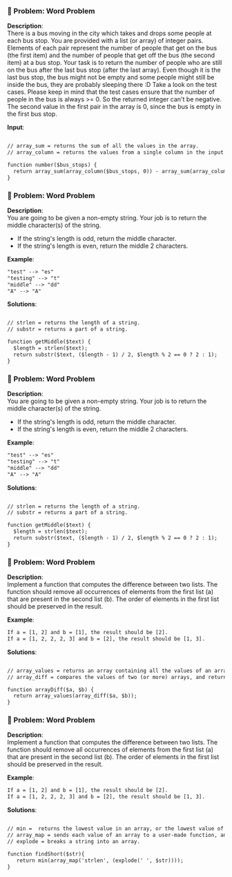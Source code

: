 
### 🚧 Problem: Word Problem

**Description**:  
There is a bus moving in the city which takes and drops some people at each bus stop.
You are provided with a list (or array) of integer pairs. Elements of each pair represent the number of people that get on the bus (the first item) and the number of people that get off the bus (the second item) at a bus stop.
Your task is to return the number of people who are still on the bus after the last bus stop (after the last array). Even though it is the last bus stop, the bus might not be empty and some people might still be inside the bus, they are probably sleeping there :D
Take a look on the test cases.
Please keep in mind that the test cases ensure that the number of people in the bus is always >= 0. So the returned integer can't be negative.
The second value in the first pair in the array is 0, since the bus is empty in the first bus stop.

**Input**:
```txt

// array_sum = returns the sum of all the values in the array.
// array_column = returns the values from a single column in the input array.

function number($bus_stops) {
  return array_sum(array_column($bus_stops, 0)) - array_sum(array_column($bus_stops, 1));
}
```

### 🚧 Problem: Word Problem

**Description**:  
You are going to be given a non-empty string. Your job is to return the middle character(s) of the string.

- If the string's length is odd, return the middle character.
- If the string's length is even, return the middle 2 characters.

**Example**:
```txt
"test" --> "es"
"testing" --> "t"
"middle" --> "dd"
"A" --> "A"
```

**Solutions**:
```txt

// strlen = returns the length of a string.
// substr = returns a part of a string.

function getMiddle($text) {
  $length = strlen($text);
  return substr($text, ($length - 1) / 2, $length % 2 == 0 ? 2 : 1);
}
```

### 🚧 Problem: Word Problem

**Description**:  
You are going to be given a non-empty string. Your job is to return the middle character(s) of the string.

- If the string's length is odd, return the middle character.
- If the string's length is even, return the middle 2 characters.

**Example**:
```txt
"test" --> "es"
"testing" --> "t"
"middle" --> "dd"
"A" --> "A"
```

**Solutions**:
```txt

// strlen = returns the length of a string.
// substr = returns a part of a string.

function getMiddle($text) {
  $length = strlen($text);
  return substr($text, ($length - 1) / 2, $length % 2 == 0 ? 2 : 1);
}
```

### 🚧 Problem: Word Problem

**Description**:  
Implement a function that computes the difference between two lists. The function should remove all occurrences of elements from the first list (a) that are present in the second list (b). The order of elements in the first list should be preserved in the result.

**Example**:
```txt
If a = [1, 2] and b = [1], the result should be [2].
If a = [1, 2, 2, 2, 3] and b = [2], the result should be [1, 3].
```

**Solutions**:
```txt

// array_values = returns an array containing all the values of an array.
// array_diff = compares the values of two (or more) arrays, and returns the differences.

function arrayDiff($a, $b) {
  return array_values(array_diff($a, $b));
}
```

### 🚧 Problem: Word Problem

**Description**:  
Implement a function that computes the difference between two lists. The function should remove all occurrences of elements from the first list (a) that are present in the second list (b). The order of elements in the first list should be preserved in the result.

**Example**:
```txt
If a = [1, 2] and b = [1], the result should be [2].
If a = [1, 2, 2, 2, 3] and b = [2], the result should be [1, 3].
```

**Solutions**:
```txt

// min =  returns the lowest value in an array, or the lowest value of several specified values.
// array_map = sends each value of an array to a user-made function, and returns an array with new values, given by the user-made function.
// explode = breaks a string into an array.

function findShort($str){
   return min(array_map('strlen', (explode(' ', $str))));
}
```
